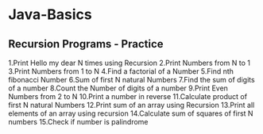 # Java-Basics

## Recursion Programs - Practice 

1.Print Hello my dear N times using Recursion 
2.Print Numbers from N to 1 
3.Print Numbers from 1 to N
4.Find a factorial of a Number 
5.Find nth fibonacci Number 
6.Sum of first N natural Numbers 
7.Find the sum of digits of a number 
8.Count the Number of digits of a number 
9.Print Even Numbers from 2 to N 
10.Print a number in reverse 
11.Calculate product of first N natural Numbers 
12.Print sum of an array using Recursion 
13.Print all elements of an array using recursion 
14.Calculate sum of squares of first N numbers 
15.Check if number is palindrome
